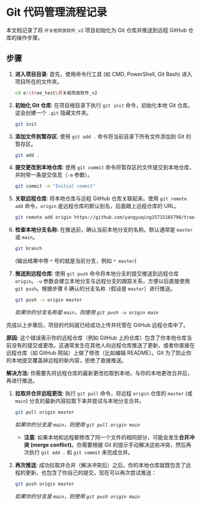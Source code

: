 # Git 代码管理流程记录

本文档记录了将 `开关柜局放软件_v2` 项目初始化为 Git 仓库并推送到远程 GitHub 仓库的操作步骤。

## 步骤

1.  **进入项目目录**:
    首先，使用命令行工具 (如 CMD, PowerShell, Git Bash) 进入项目所在的文件夹。
    ```bash
    cd e:\trae_test\开关柜局放软件_v2
    ```

2.  **初始化 Git 仓库**:
    在项目根目录下执行 `git init` 命令，初始化本地 Git 仓库。这会创建一个 `.git` 隐藏文件夹。
    ```bash
    git init
    ```

3.  **添加文件到暂存区**:
    使用 `git add .` 命令将当前目录下所有文件添加到 Git 的暂存区。
    ```bash
    git add .
    ```

4.  **提交更改到本地仓库**:
    使用 `git commit` 命令将暂存区的文件提交到本地仓库，并附带一条提交信息（`-m` 参数）。
    ```bash
    git commit -m "Initial commit"
    ```

5.  **关联远程仓库**:
    将本地仓库与远程 GitHub 仓库关联起来。使用 `git remote add` 命令，`origin` 是远程仓库的默认别名，后面跟上远程仓库的 URL。
    ```bash
    git remote add origin https://github.com/yangyuqing15715165798/trae_tev_aa_uhf_v1
    ```

6.  **检查本地分支名称**:
    在推送前，确认当前本地分支的名称。默认通常是 `master` 或 `main`。
    ```bash
    git branch
    ```
    (输出结果中带 `*` 号的就是当前分支，例如 `* master`)

7.  **推送到远程仓库**:
    使用 `git push` 命令将本地分支的提交推送到远程仓库 `origin`。`-u` 参数会建立本地分支与远程分支的跟踪关系，方便以后直接使用 `git push`。根据步骤 6 确认的分支名称（假设是 `master`）进行推送。
    ```bash
    git push -u origin master
    ```
    *如果你的分支名称是 `main`，则使用 `git push -u origin main`*

完成以上步骤后，项目的代码就已经成功上传并托管在 GitHub 远程仓库中了。

**原因:**
这个错误表示你的远程仓库（例如 GitHub 上的仓库）包含了你本地仓库当前没有的提交或更改。这通常发生在其他人向远程仓库推送了更新，或者你直接在远程仓库（如 GitHub 网站）上做了修改（比如编辑 README）。Git 为了防止你的本地提交覆盖掉远程的新内容，拒绝了直接推送。

**解决方法:**
你需要先将远程仓库的最新更改拉取到本地，与你的本地更改合并后，再进行推送。

1.  **拉取并合并远程更改**:
    执行 `git pull` 命令，将远程 `origin` 仓库的 `master` (或 `main`) 分支的最新内容拉取下来并尝试与本地分支合并。
    ```bash
    git pull origin master
    ```
    *如果你的分支是 `main`，则使用 `git pull origin main`*
    *   **注意**: 如果本地和远程都修改了同一个文件的相同部分，可能会发生**合并冲突 (merge conflict)**。你需要根据 Git 的提示手动解决这些冲突，然后再次执行 `git add .` 和 `git commit` 来完成合并。

2.  **再次推送**:
    成功拉取并合并（解决冲突后）之后，你的本地仓库就既包含了远程的更新，也包含了你自己的提交。现在可以再次尝试推送：
    ```bash
    git push origin master
    ```
    *如果你的分支是 `main`，则使用 `git push origin main`*
